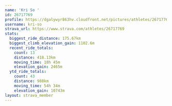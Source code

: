```yaml
---
name: 'Kri So '
id: 26717769
profile: https://dgalywyr863hv.cloudfront.net/pictures/athletes/26717769/7761026/14/large.jpg
username: kri-so
strava_url: https://www.strava.com/athletes/26717769
stats:
  biggest_ride_distance: 175.67km
  biggest_climb_elevation_gain: 1102.6m
  recent_ride_totals:
    count: 13
    distance: 418.13km
    moving_time: 18h 45m
    elevation_gain: 2465m
  ytd_ride_totals:
    count: 43
    distance: 988km
    moving_time: 54h 34m
    elevation_gain: 10743m
layout: strava_member
--- 
```

